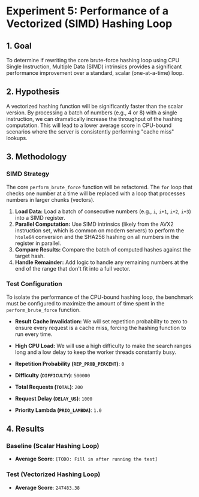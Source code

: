 # Experiment 5: Performance of a Vectorized (SIMD) Hashing Loop

## 1. Goal
To determine if rewriting the core brute-force hashing loop using CPU Single Instruction, Multiple Data (SIMD) intrinsics provides a significant performance improvement over a standard, scalar (one-at-a-time) loop.

## 2. Hypothesis
A vectorized hashing function will be significantly faster than the scalar version. By processing a batch of numbers (e.g., 4 or 8) with a single instruction, we can dramatically increase the throughput of the hashing computation. This will lead to a lower average score in CPU-bound scenarios where the server is consistently performing "cache miss" lookups.

## 3. Methodology

### SIMD Strategy
The core `perform_brute_force` function will be refactored. The `for` loop that checks one number at a time will be replaced with a loop that processes numbers in larger chunks (vectors).

1.  **Load Data:** Load a batch of consecutive numbers (e.g., `i`, `i+1`, `i+2`, `i+3`) into a SIMD register.
2.  **Parallel Computation:** Use SIMD intrinsics (likely from the AVX2 instruction set, which is common on modern servers) to perform the `htole64` conversion and the SHA256 hashing on all numbers in the register in parallel.
3.  **Compare Results:** Compare the batch of computed hashes against the target hash.
4.  **Handle Remainder:** Add logic to handle any remaining numbers at the end of the range that don't fit into a full vector.



### Test Configuration
To isolate the performance of the CPU-bound hashing loop, the benchmark must be configured to maximize the amount of time spent in the `perform_brute_force` function.

* **Result Cache Invalidation:** We will set repetition probability to zero to ensure every request is a cache miss, forcing the hashing function to run every time.
* **High CPU Load:** We will use a high difficulty to make the search ranges long and a low delay to keep the worker threads constantly busy.

* **Repetition Probability (`REP_PROB_PERCENT`)**: `0`
* **Difficulty (`DIFFICULTY`)**: `500000`
* **Total Requests (`TOTAL`)**: `200`
* **Request Delay (`DELAY_US`)**: `1000`
* **Priority Lambda (`PRIO_LAMBDA`)**: `1.0`

## 4. Results

### Baseline (Scalar Hashing Loop)
* **Average Score**: `[TODO: Fill in after running the test]`

### Test (Vectorized Hashing Loop)
* **Average Score**: `247483.38`
